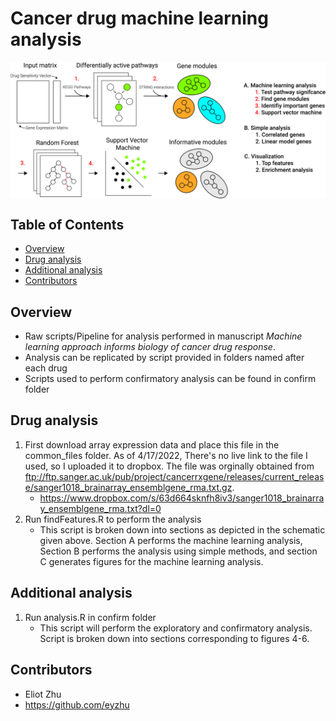 # Cancer drug machine learning analysis 

<img align="center" src="images/ML_fig1.jpg">

## Table of Contents

* [Overview](#overview)
* [Drug analysis](#drug-analysis)
* [Additional analysis](#additional-analysis)
* [Contributors](#contributors)

## Overview
* Raw scripts/Pipeline for analysis performed in manuscript *Machine learning approach informs biology of cancer drug response*.
* Analysis can be replicated by script provided in folders named after each drug
* Scripts used to perform confirmatory analysis can be found in confirm folder

## Drug analysis
1. First download array expression data and place this file in the common_files folder. As of 4/17/2022, There's no live link to the file I used, so I uploaded it to dropbox. The file was orginally obtained from ftp://ftp.sanger.ac.uk/pub/project/cancerrxgene/releases/current_release/sanger1018_brainarray_ensemblgene_rma.txt.gz. 
	*  https://www.dropbox.com/s/63d664sknfh8iv3/sanger1018_brainarray_ensemblgene_rma.txt?dl=0
2. Run findFeatures.R to perform the analysis
	* This script is broken down into sections as depicted in the schematic given above. Section A performs the machine learning analysis, Section B performs the analysis using simple methods, and section C generates figures for the machine learning analysis.

## Additional analysis
1. Run analysis.R in confirm folder
	* This script will perform the exploratory and confirmatory analysis. Script is broken down into sections corresponding to figures 4-6.

## Contributors 
* Eliot Zhu
* https://github.com/eyzhu
